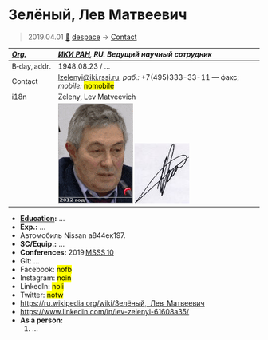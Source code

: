 # Зелёный, Лев Матвеевич
> 2019.04.01 [🚀](../index/index.md) [despace](index.md) → [Contact](contact.md)

|*[Org.](contact.md)*|*[ИКИ РАН](zz_iki_ras.md), RU. Ведущий научный сотрудник*|
|:--|:--|
|B‑day, addr.|1948.08.23 / …|
|Contact|<lzelenyi@iki.rssi.ru>, *раб.:* +7(495)333-33-11 — факс; *mobile:* <mark>nomobile</mark>|
|i18n|Zeleny, Lev Matveevich|
||![](f/contact/z/zeleniy1_animated.gif) [![](f/contact/z/zeleniy1_sign_thumb.jpg)](f/contact/z/zeleniy1_sign.png)|

   - **[Education](edu.md):** …
   - **Exp.:** …
   - Автомобиль Nissan а844ек197.
   - **SC/Equip.:** …
   - **Conferences:** 2019 [MSSS 10](msss_10.md)
   - Git: …
   - Facebook: <mark>nofb</mark>
   - Instagram: <mark>noin</mark>
   - LinkedIn: <mark>noli</mark>
   - Twitter: <mark>notw</mark>
   - <https://ru.wikipedia.org/wiki/Зелёный,_Лев_Матвеевич>
   - <https://www.linkedin.com/in/lev-zelenyi-61608a35/>
   - **As a person:**
      1. …
